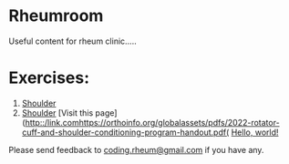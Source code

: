 # Rheumroom
Useful content for rheum clinic.....

# Exercises:
1. [Shoulder](https://orthoinfo.org/globalassets/pdfs/2022-rotator-cuff-and-shoulder-conditioning-program-handout.pdf)
2. <a href="https://orthoinfo.org/globalassets/pdfs/2022-rotator-cuff-and-shoulder-conditioning-program-handout.pdf" target="_blank">Shoulder</a>
[Visit this page]([http::/link.com](https://orthoinfo.org/globalassets/pdfs/2022-rotator-cuff-and-shoulder-conditioning-program-handout.pdf)https://orthoinfo.org/globalassets/pdfs/2022-rotator-cuff-and-shoulder-conditioning-program-handout.pdf(
<a href="http://orthoinfo.org/globalassets/pdfs/2022-rotator-cuff-and-shoulder-conditioning-program-handout.pdf/" target="_blank">Hello, world!</a>

Please send feedback to coding.rheum@gmail.com if you have any. 
